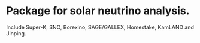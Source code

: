 # Package for solar neutrino analysis.
 Include Super-K, SNO, Borexino, SAGE/GALLEX, Homestake, KamLAND and Jinping.
